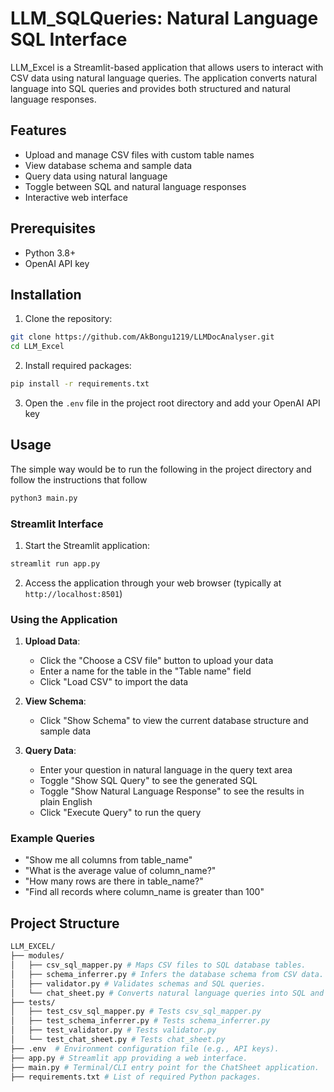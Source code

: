 # LLM_SQLQueries: Natural Language SQL Interface

LLM_Excel is a Streamlit-based application that allows users to interact with CSV data using natural language queries. The application converts natural language into SQL queries and provides both structured and natural language responses.

## Features

- Upload and manage CSV files with custom table names
- View database schema and sample data
- Query data using natural language
- Toggle between SQL and natural language responses
- Interactive web interface

## Prerequisites

- Python 3.8+
- OpenAI API key

## Installation

1. Clone the repository:
```bash
git clone https://github.com/AkBongu1219/LLMDocAnalyser.git
cd LLM_Excel
```

2. Install required packages:
```bash
pip install -r requirements.txt
```

3. Open the `.env` file in the project root directory and add your OpenAI API key

## Usage
The simple way would be to run the following in the project directory and follow the instructions that follow
```bash
python3 main.py
```
### Streamlit Interface
1. Start the Streamlit application:
```bash
streamlit run app.py
```

2. Access the application through your web browser (typically at `http://localhost:8501`)

### Using the Application

1. **Upload Data**:
   - Click the "Choose a CSV file" button to upload your data
   - Enter a name for the table in the "Table name" field
   - Click "Load CSV" to import the data

2. **View Schema**:
   - Click "Show Schema" to view the current database structure and sample data

3. **Query Data**:
   - Enter your question in natural language in the query text area
   - Toggle "Show SQL Query" to see the generated SQL
   - Toggle "Show Natural Language Response" to see the results in plain English
   - Click "Execute Query" to run the query

### Example Queries

- "Show me all columns from table_name"
- "What is the average value of column_name?"
- "How many rows are there in table_name?"
- "Find all records where column_name is greater than 100"

## Project Structure
```bash
LLM_EXCEL/
├── modules/
│   ├── csv_sql_mapper.py # Maps CSV files to SQL database tables.
│   ├── schema_inferrer.py # Infers the database schema from CSV data.
│   ├── validator.py # Validates schemas and SQL queries.
│   └── chat_sheet.py # Converts natural language queries into SQL and result templates.
├── tests/
│   ├── test_csv_sql_mapper.py # Tests csv_sql_mapper.py
│   ├── test_schema_inferrer.py # Tests schema_inferrer.py
│   ├── test_validator.py # Tests validator.py
│   └── test_chat_sheet.py # Tests chat_sheet.py
├── .env  # Environment configuration file (e.g., API keys).
├── app.py # Streamlit app providing a web interface.
├── main.py # Terminal/CLI entry point for the ChatSheet application.
├── requirements.txt # List of required Python packages.
```


